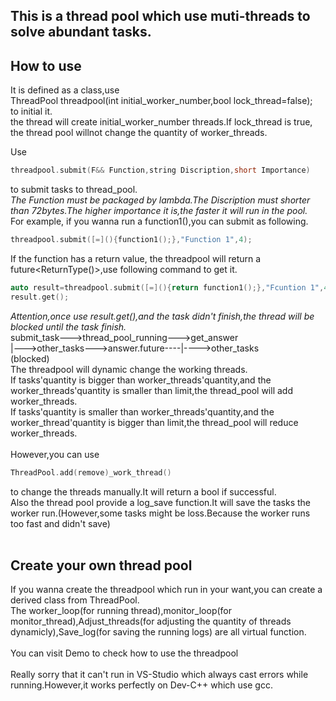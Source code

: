 ## This is a thread pool which use muti-threads to solve abundant tasks.<br>

## How to use
It is defined as a class,use<br>
ThreadPool threadpool(int initial_worker_number,bool lock_thread=false);<br>
to initial it.<br>
the thread will create initial_worker_number threads.If lock_thread is true, the thread pool willnot change the quantity of worker_threads.<br>

Use 
```C++
threadpool.submit(F&& Function,string Discription,short Importance) 
```
to submit tasks to thread_pool.<br>
*The Function must be packaged by lambda.The Discription must shorter than 72bytes.The higher importance it is,the faster it will run in the pool.* <br>
For example, if you wanna run a function1(),you can submit as following.<br>
```C++
threadpool.submit([=](){function1();},"Function 1",4);
```
If the function has a return value, the threadpool will return a future<ReturnType()>,use following command to get it.<br>
```C++
auto result=threadpool.submit([=](){return function1();},"Fcuntion 1",4);
result.get();
```
*Attention,once use result.get(),and the task didn't finish,the thread will be blocked until the task finish.* <br>
submit_task--->thread_pool_running--->get_answer<br>
     |--->other_tasks--->answer.future----|---->other_tasks<br>
                              (blocked)<br>
The threadpool will dynamic change the working threads.<br>
If tasks'quantity is bigger than worker_threads'quantity,and the worker_threads'quantity is smaller than limit,the thread_pool will add worker_threads.<br>
If tasks'quantity is smaller than worker_threads'quantity,and the worker_thread'quantity is bigger than limit,the thread_pool will reduce worker_threads.<br>
<br>
However,you can use 
```C++
ThreadPool.add(remove)_work_thread()
```
to change the threads manually.It will return a bool if successful.<br>
Also the thread pool provide a log_save function.It will save the tasks the worker run.(However,some tasks might be loss.Because the worker runs too fast and didn't save)<br>
<br>
## Create your own thread pool
If you wanna create the threadpool which run in your want,you can create a derived class from ThreadPool.<br>
The worker_loop(for running thread),monitor_loop(for monitor_thread),Adjust_threads(for adjusting the quantity of threads dynamicly),Save_log(for saving the running logs) are all virtual function.<br>
<br>
You can visit Demo to check how to use the threadpool<br>
<br>
Really sorry that it can't run in VS-Studio which always cast errors while running.However,it works perfectly on Dev-C++ which use gcc.<br>







